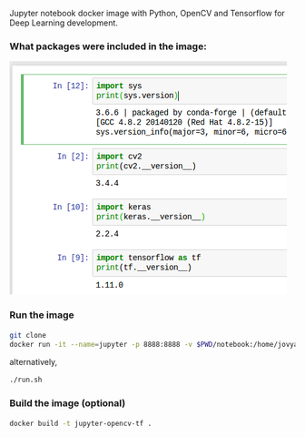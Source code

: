 Jupyter notebook docker image with Python, OpenCV and Tensorflow for Deep Learning development.

### What packages were included in the image:

![version_info](version_info.png)

### Run the image

```bash
git clone 
docker run -it --name=jupyter -p 8888:8888 -v $PWD/notebook:/home/jovyan/work alangtw/jupyter-opencv-tf:181206
```

alternatively,

```bash
./run.sh
```

### Build the image (optional)

```bash
docker build -t jupyter-opencv-tf .
```

